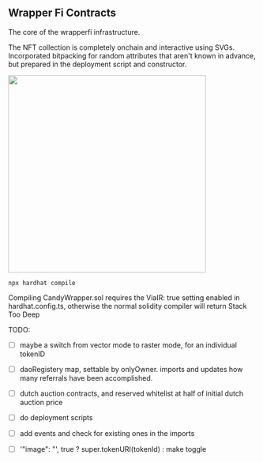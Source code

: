## Wrapper Fi Contracts

The core of the wrapperfi infrastructure.

The NFT collection is completely onchain and interactive using SVGs. Incorporated bitpacking for random attributes that aren't known in advance, but prepared in the deployment script and constructor.

<img width="400" height="400" src="https://raw.githubusercontent.com/Wrapper-Fi/wrapperfi-contracts/a7c56a4ba92d583fa5d7f0d9b13f6a6ae9e409e1/contracts/CandyWrapper-basevectors.svg">

`npx hardhat compile`

Compiling CandyWrapper.sol requires the ViaIR: true setting enabled in hardhat.config.ts, otherwise the normal solidity compiler will return Stack Too Deep

TODO:

- [ ] maybe a switch from vector mode to raster mode, for an individual tokenID

- [ ] daoRegistery map, settable by onlyOwner. imports and updates how many referrals have been accomplished.

- [ ] dutch auction contracts, and reserved whitelist at half of initial dutch auction price

- [ ] do deployment scripts

- [ ] add events and check for existing ones in the imports

- [ ] '"image": "', true ? super.tokenURI(tokenId) :  make toggle